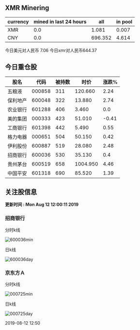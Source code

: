 ## XMR Minering

|currency|mined in last 24 hours|all|in pool|
|---|---|---|---|
|XMR|0.0|1.081|0.007|
|CNY|0.0|696.352|4.614|

今日美元对人民币 7.06	今日xmr对人民币644.37


## 今日重仓股 

|股名|代码|被持数|时价|涨跌%|
|---|---|---|---|---|
|五粮液|000858|311|120.660|2.24|
|保利地产|600048|322|13.880|2.74|
|农业银行|601288|406|3.460|0.0|
|美的集团|000333|423|51.010|-0.41|
|工商银行|601398|442|5.490|0.55|
|格力电器|000651|504|50.150|0.42|
|伊利股份|600887|519|28.080|2.48|
|招商银行|600036|530|35.130|0.4|
|贵州茅台|600519|658|1004.950|4.46|
|中国平安|601318|690|85.520|1.39|

## 关注股信息
**更新时间 : Mon Aug 12 12:00:11 2019**
### 招商银行 
分时k线

![600036min](http://image.sinajs.cn/newchart/min/n/sh600036.gif)

日k线

![600036day](http://image.sinajs.cn/newchart/daily/n/sh600036.gif)

### 京东方Ａ 
分时k线

![000725min](http://image.sinajs.cn/newchart/min/n/sz000725.gif)

日k线

![000725day](http://image.sinajs.cn/newchart/daily/n/sz000725.gif)

2019-08-12 12:50